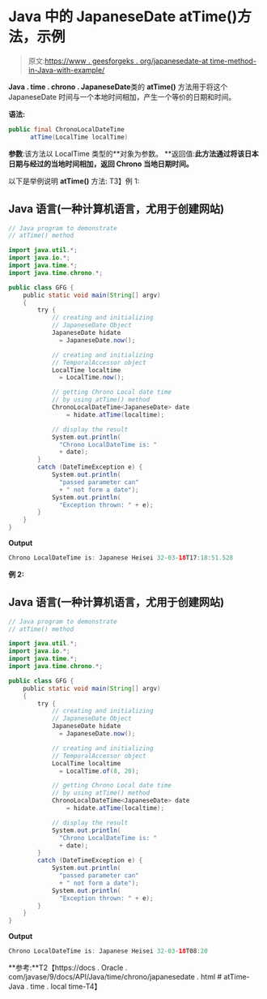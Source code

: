 # Java 中的 JapaneseDate atTime()方法，示例

> 原文:[https://www . geesforgeks . org/japanesedate-at time-method-in-Java-with-example/](https://www.geeksforgeeks.org/japanesedate-attime-method-in-java-with-example/)

**Java . time . chrono . JapaneseDate**类的 **atTime()** 方法用于将这个 JapaneseDate 时间与一个本地时间相加，产生一个等价的日期和时间。

**语法:**

```java
public final ChronoLocalDateTime
      atTime(LocalTime localTime)

```

**参数**:该方法以 LocalTime 类型的**对象为参数。
**返回值:**此方法通过将该日本日期与经过的当地时间相加，返回 Chrono 当地日期时间。**

以下是举例说明 **atTime()** 方法:
T3】例 1:

## Java 语言(一种计算机语言，尤用于创建网站)

```java
// Java program to demonstrate
// atTime() method

import java.util.*;
import java.io.*;
import java.time.*;
import java.time.chrono.*;

public class GFG {
    public static void main(String[] argv)
    {
        try {
            // creating and initializing
            // JapaneseDate Object
            JapaneseDate hidate
              = JapaneseDate.now();

            // creating and initializing
            // TemporalAccessor object
            LocalTime localtime
              = LocalTime.now();

            // getting Chrono Local date time
            // by using atTime() method
            ChronoLocalDateTime<JapaneseDate> date
                = hidate.atTime(localtime);

            // display the result
            System.out.println(
              "Chrono LocalDateTime is: "
              + date);
        }
        catch (DateTimeException e) {
            System.out.println(
              "passed parameter can"
              + " not form a date");
            System.out.println(
              "Exception thrown: " + e);
        }
    }
}
```

**Output**

```java
Chrono LocalDateTime is: Japanese Heisei 32-03-18T17:18:51.528

```

**例 2:**

## Java 语言(一种计算机语言，尤用于创建网站)

```java
// Java program to demonstrate
// atTime() method

import java.util.*;
import java.io.*;
import java.time.*;
import java.time.chrono.*;

public class GFG {
    public static void main(String[] argv)
    {
        try {
            // creating and initializing
            // JapaneseDate Object
            JapaneseDate hidate
              = JapaneseDate.now();

            // creating and initializing
            // TemporalAccessor object
            LocalTime localtime
              = LocalTime.of(8, 20);

            // getting Chrono Local date time
            // by using atTime() method
            ChronoLocalDateTime<JapaneseDate> date
                = hidate.atTime(localtime);

            // display the result
            System.out.println(
              "Chrono LocalDateTime is: "
              + date);
        }
        catch (DateTimeException e) {
            System.out.println(
              "passed parameter can"
              + " not form a date");
            System.out.println(
              "Exception thrown: " + e);
        }
    }
}
```

**Output**

```java
Chrono LocalDateTime is: Japanese Heisei 32-03-18T08:20

```

**参考:**T2【https://docs . Oracle . com/javase/9/docs/API/Java/time/chrono/japanesedate . html # atTime-Java . time . local time-T4】